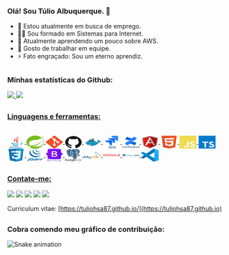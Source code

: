 ### Olá! Sou Túlio Albuquerque. 👋

- 🔭 Estou atualmente em busca de emprego.
- 👨‍🎓 Sou formado em Sistemas para Internet.
- 🌱 Atualmente aprendendo um pouco sobre AWS.
- 👯 Gosto de trabalhar em equipe.
- ⚡ Fato engraçado: Sou um eterno aprendiz.

##

### Minhas estatísticas do Github:
<div>
  <a href="https://github.com/tuliohsa87">
  <img height="180em" src="https://github-readme-stats-sigma-five.vercel.app/api?username=tuliohsa87&count_private=true&show_icons=true&theme=dracula&include_all_commits=true&count_private=true"/>
  <img height="180em" src="https://github-readme-stats-sigma-five.vercel.app/api/top-langs/?username=tuliohsa87&layout=compact&theme=dracula"/>
</div>

##

### Linguagens e ferramentas:
<div style="display: inline_block"><br>
  <img align="center" alt="Icone Java" height="30" width="40" src="https://github.com/devicons/devicon/blob/master/icons/java/java-original.svg">
  <img align="center" alt="Icone Spring-boot" height="30" width="40" src="https://github.com/devicons/devicon/blob/master/icons/spring/spring-original.svg">
  <img align="center" alt="Icone Git" height="30" width="40" src="https://github.com/devicons/devicon/blob/master/icons/git/git-original.svg">
  <img align="center" alt="Icone Github" height="30" width="40" src="https://github.com/devicons/devicon/blob/master/icons/github/github-original.svg">
  <img align="center" alt="Icone Docker" height="30" width="40" src="https://github.com/devicons/devicon/blob/master/icons/docker/docker-original.svg">
  <img align="center" alt="Icone Jira" height="30" width="40" src="https://github.com/devicons/devicon/blob/master/icons/jira/jira-original-wordmark.svg">
  <img align="center" alt="Icone Confluence" height="30" width="40" src="https://github.com/devicons/devicon/blob/master/icons/confluence/confluence-original-wordmark.svg">
  <img align="center" alt="Icone Angular" height="30" width="40" src="https://github.com/devicons/devicon/blob/master/icons/angularjs/angularjs-original.svg">
  <img align="center" alt="Icone HTML" height="30" width="40" src="https://github.com/devicons/devicon/blob/master/icons/html5/html5-original.svg">
  <img align="center" alt="Icone Javascript" height="30" width="40" src="https://github.com/devicons/devicon/blob/master/icons/javascript/javascript-plain.svg">
  <img align="center" alt="Icone Typescript" height="30" width="40" src="https://github.com/devicons/devicon/blob/master/icons/typescript/typescript-plain.svg">
  <img align="center" alt="Icone CSS3" height="30" width="40" src="https://github.com/devicons/devicon/blob/master/icons/css3/css3-original.svg">
  <img align="center" alt="Icone jQuery" height="30" width="40" src="https://github.com/devicons/devicon/blob/master/icons/jquery/jquery-plain-wordmark.svg">
  <img align="center" alt="Icone Boostrap" height="30" width="40" src="https://github.com/devicons/devicon/blob/master/icons/bootstrap/bootstrap-original-wordmark.svg">
  <img align="center" alt="Icone Postgresql" height="30" width="40" src="https://github.com/devicons/devicon/blob/master/icons/postgresql/postgresql-original-wordmark.svg">
  <img align="center" alt="Icone Mysql" height="30" width="40" src="https://github.com/devicons/devicon/blob/master/icons/mysql/mysql-original-wordmark.svg">
  <img align="center" alt="Icone OracleDB" height="30" width="40" src="https://github.com/devicons/devicon/blob/master/icons/oracle/oracle-original.svg">
  <img align="center" alt="Icone Intellij" height="30" width="40" src="https://github.com/devicons/devicon/blob/master/icons/intellij/intellij-original-wordmark.svg">
  <img align="center" alt="Icone VSCode" height="30" width="40" src="https://github.com/devicons/devicon/blob/master/icons/vscode/vscode-original.svg">
</div>

##

### Contate-me:
<div>
  <a href="mailto:tuliohsa87@gmail.com"><img src="https://img.icons8.com/color/48/gmail.png" target="_blank"></a>
  <a href="https://www.instagram.com/tuliohsa87/"><img src="https://img.icons8.com/color/48/instagram-new--v1.png" target="_blank"></a>
  <a href="https://www.linkedin.com/in/tuliohsa87/"><img src="https://img.icons8.com/fluent/48/linkedin.png" target="_blank"></a>
  <a href="https://discord.gg/tuliohsa87#2074"><img src="https://img.icons8.com/color/48/discord--v2.png" target="_blank"></a>
  <a href="https://web.whatsapp.com/send?phone=5581981430626" target="_blank"><img src="https://img.icons8.com/color/48/whatsapp.png" target="_blank"></a>
</div>

  Curriculum vitae: [https://tuliohsa87.github.io/](https://tuliohsa87.github.io)
##
  
### Cobra comendo meu gráfico de contribuição:
![Snake animation](https://github.com/tuliohsa87/tuliohsa87/blob/output/github-contribution-grid-snake.svg)
